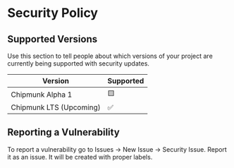 # Security Policy

## Supported Versions

Use this section to tell people about which versions of your project are
currently being supported with security updates.

| Version                 | Supported          |
| ------------------------| ------------------ |
|   Chipmunk Alpha 1      | 🟨                 |
| Chipmunk LTS (Upcoming) | :white_check_mark: |
## Reporting a Vulnerability

To report a vulnerability go to Issues -> New Issue -> Security Issue. Report it as an issue. It will be created with proper labels.
